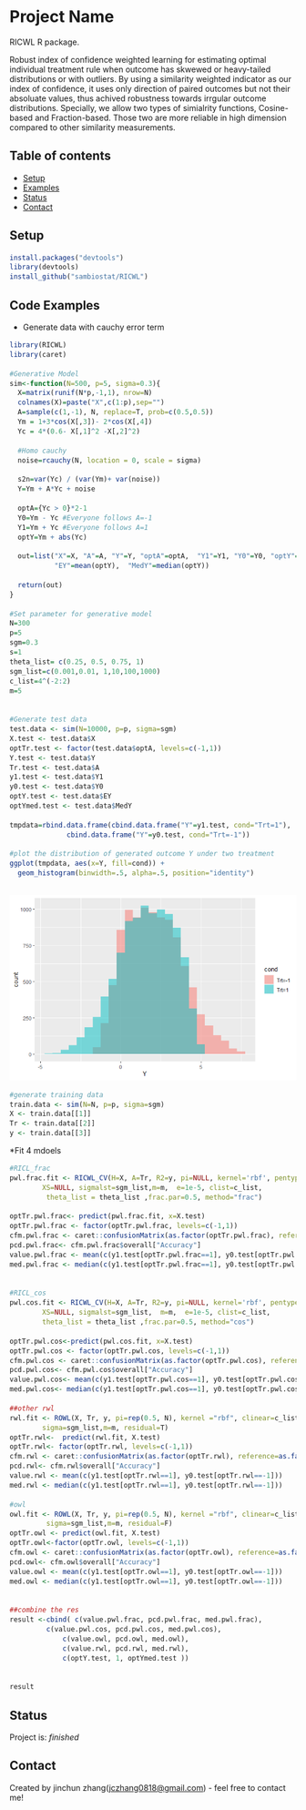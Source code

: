 # Project Name
RICWL R package.

Robust index of confidence weighted learning for estimating optimal individual treatment rule when outcome has skwewed or heavy-tailed distributions or with outliers.
By using a similarity weighted indicator as our index of confidence, it uses only direction of paired outcomes but not their absoluate values, thus achived robustness towards irrgular outcome distributions.
Specially, we allow two types of simialrity functions, Cosine-based and Fraction-based. Those two are more reliable in high dimension compared to other similarity measurements.


## Table of contents
* [Setup](#setup)
* [Examples](#features)
* [Status](#status)
* [Contact](#contact)

## Setup
```r
install.packages("devtools")
library(devtools)
install_github("sambiostat/RICWL")
```

## Code Examples
* Generate data with cauchy error term
```r
library(RICWL)
library(caret)

#Generative Model 
sim<-function(N=500, p=5, sigma=0.3){
  X=matrix(runif(N*p,-1,1), nrow=N)
  colnames(X)=paste("X",c(1:p),sep="")
  A=sample(c(1,-1), N, replace=T, prob=c(0.5,0.5))
  Ym = 1+3*cos(X[,3])- 2*cos(X[,4])
  Yc = 4*(0.6- X[,1]^2 -X[,2]^2)

  #Homo cauchy
  noise=rcauchy(N, location = 0, scale = sigma)
 
  s2n=var(Yc) / (var(Ym)+ var(noise))
  Y=Ym + A*Yc + noise
  
  optA={Yc > 0}*2-1
  Y0=Ym - Yc #Everyone follows A=-1
  Y1=Ym + Yc #Everyone follows A=1
  optY=Ym + abs(Yc)
  
  out=list("X"=X, "A"=A, "Y"=Y, "optA"=optA,  "Y1"=Y1, "Y0"=Y0, "optY"=optY,
           "EY"=mean(optY),  "MedY"=median(optY))

  return(out)
}

#Set parameter for generative model
N=300
p=5
sgm=0.3
s=1
theta_list= c(0.25, 0.5, 0.75, 1)
sgm_list=c(0.001,0.01, 1,10,100,1000)
c_list=4^(-2:2)
m=5


#Generate test data 
test.data <- sim(N=10000, p=p, sigma=sgm)
X.test <- test.data$X
optTr.test <- factor(test.data$optA, levels=c(-1,1))
Y.test <- test.data$Y
Tr.test <- test.data$A
y1.test <- test.data$Y1
y0.test <- test.data$Y0
optY.test <- test.data$EY
optYmed.test <- test.data$MedY

tmpdata=rbind.data.frame(cbind.data.frame("Y"=y1.test, cond="Trt=1"),
              cbind.data.frame("Y"=y0.test, cond="Trt=-1"))

#plot the distribution of generated outcome Y under two treatment
ggplot(tmpdata, aes(x=Y, fill=cond)) +
  geom_histogram(binwidth=.5, alpha=.5, position="identity")
 
```
![Histogram](https://github.com/sambiostat/RICWL/blob/main/hist.png)

```r
#generate training data 
train.data <- sim(N=N, p=p, sigma=sgm)
X <- train.data[[1]]
Tr <- train.data[[2]]
y <- train.data[[3]]
```
*Fit 4 mdoels
```r
#RICL_frac
pwl.frac.fit <- RICWL_CV(H=X, A=Tr, R2=y, pi=NULL, kernel='rbf', pentype = "lasso", 
		XS=NULL, sigmalst=sgm_list,m=m,  e=1e-5, clist=c_list,
		 theta_list = theta_list ,frac.par=0.5, method="frac")
  
optTr.pwl.frac<- predict(pwl.frac.fit, x=X.test)
optTr.pwl.frac <- factor(optTr.pwl.frac, levels=c(-1,1))
cfm.pwl.frac <- caret::confusionMatrix(as.factor(optTr.pwl.frac), reference=as.factor(optTr.test))
pcd.pwl.frac<- cfm.pwl.frac$overall["Accuracy"]  
value.pwl.frac <- mean(c(y1.test[optTr.pwl.frac==1], y0.test[optTr.pwl.frac==-1]))
med.pwl.frac <- median(c(y1.test[optTr.pwl.frac==1], y0.test[optTr.pwl.frac==-1]))   

  
#RICL_cos
pwl.cos.fit <- RICWL_CV(H=X, A=Tr, R2=y, pi=NULL, kernel='rbf', pentype = "lasso", 
		XS=NULL, sigmalst=sgm_list,  m=m,  e=1e-5, clist=c_list, 
		theta_list = theta_list ,frac.par=0.5, method="cos")                            
  
optTr.pwl.cos<-predict(pwl.cos.fit, x=X.test)
optTr.pwl.cos <- factor(optTr.pwl.cos, levels=c(-1,1))
cfm.pwl.cos <- caret::confusionMatrix(as.factor(optTr.pwl.cos), reference=as.factor(optTr.test))
pcd.pwl.cos<- cfm.pwl.cos$overall["Accuracy"]
value.pwl.cos<- mean(c(y1.test[optTr.pwl.cos==1], y0.test[optTr.pwl.cos==-1]))
med.pwl.cos<- median(c(y1.test[optTr.pwl.cos==1], y0.test[optTr.pwl.cos==-1]))
  
##other rwl  
rwl.fit <- ROWL(X, Tr, y, pi=rep(0.5, N), kernel ="rbf", clinear=c_list, 
		sigma=sgm_list,m=m, residual=T)
optTr.rwl<-  predict(rwl.fit, X.test)
optTr.rwl<- factor(optTr.rwl, levels=c(-1,1))
cfm.rwl <- caret::confusionMatrix(as.factor(optTr.rwl), reference=as.factor(optTr.test))
pcd.rwl<- cfm.rwl$overall["Accuracy"]
value.rwl <- mean(c(y1.test[optTr.rwl==1], y0.test[optTr.rwl==-1]))
med.rwl <- median(c(y1.test[optTr.rwl==1], y0.test[optTr.rwl==-1]))

#owl
owl.fit <- ROWL(X, Tr, y, pi=rep(0.5, N), kernel ="rbf", clinear=c_list,
		 sigma=sgm_list,m=m, residual=F)
optTr.owl <- predict(owl.fit, X.test)
optTr.owl<-factor(optTr.owl, levels=c(-1,1))
cfm.owl <- caret::confusionMatrix(as.factor(optTr.owl), reference=as.factor(optTr.test))
pcd.owl<- cfm.owl$overall["Accuracy"]
value.owl <- mean(c(y1.test[optTr.owl==1], y0.test[optTr.owl==-1]))
med.owl <- median(c(y1.test[optTr.owl==1], y0.test[optTr.owl==-1]))   

   
##combine the res
result <-cbind( c(value.pwl.frac, pcd.pwl.frac, med.pwl.frac),
	     c(value.pwl.cos, pcd.pwl.cos, med.pwl.cos),
             c(value.owl, pcd.owl, med.owl),
             c(value.rwl, pcd.rwl, med.rwl),
             c(optY.test, 1, optYmed.test ))
  
 
result 
```

## Status
Project is: _finished_ 



## Contact
Created by jinchun zhang(jczhang0818@gmail.com) - feel free to contact me!